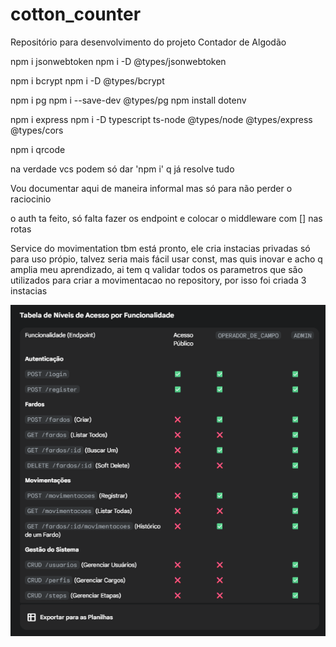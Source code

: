 # cotton_counter
Repositório para desenvolvimento do projeto Contador de Algodão


npm i jsonwebtoken
npm i -D @types/jsonwebtoken

npm i bcrypt
npm i -D @types/bcrypt

npm i pg
npm i --save-dev @types/pg
npm install dotenv

npm i express
npm i -D typescript ts-node @types/node @types/express @types/cors

npm i qrcode

na verdade vcs podem só dar 'npm i' q já resolve tudo


Vou documentar aqui de maneira informal mas só para não perder o raciocinio

o auth ta feito, só falta fazer os endpoint e colocar o middleware com [] nas rotas


Service do movimentation tbm está pronto, ele cria instacias privadas só para uso própio, talvez seria mais fácil usar const, mas quis inovar e acho q amplia meu aprendizado, ai tem q validar todos os parametros que são utilizados para criar a movimentacao no repository, por isso foi criada 3 instacias

![alt text](image.png)